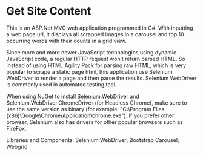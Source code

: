 # Get Site Content

This is an ASP.Net MVC web application programmed in C#. With inputting a web page url, it displays all scrapped images in a carousel and top 10 occurring words with their counts in a grid view.

Since more and more newer JavaScript technologies using dynamic JavaScript code, a regular HTTP request won’t return parsed HTML. So instead of using HTML Agility Pack for parsing raw HTML, which is very popular to scrape a static page html, this application use Selenium WebDriver to render a page and then parse the results. Selenium WebDriver is commonly used in automated testing tool.

When using NuGet to install Selenium.WebDriver and Selenium.WebDriver.ChromeDriver (for Headless Chrome), make sure to use the same version as binary (for example: "C:\Program Files (x86)\Google\Chrome\Application\chrome.exe"). If you prefer other browser, Selenium also has drivers for other popular browsers such as FireFox.

Libraries and Components:
Selenium WebDriver; 
Bootstrap Carousel; 
Webgrid
